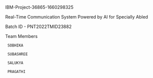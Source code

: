 IBM-Project-36865-1660298325

Real-Time Communication System Powered by AI for Specially Abled

Batch ID - PNT2022TMID23882

Team Members

     SOBHIKA
     
     SUBASHREE
     
     SALUKYA
     
     PRAGATHI
